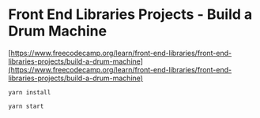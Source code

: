 # Front End Libraries Projects - Build a Drum Machine

[https://www.freecodecamp.org/learn/front-end-libraries/front-end-libraries-projects/build-a-drum-machine](https://www.freecodecamp.org/learn/front-end-libraries/front-end-libraries-projects/build-a-drum-machine)

```
yarn install

yarn start
```
